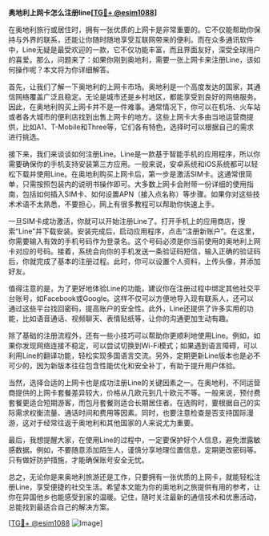 **奥地利上网卡怎么注册line[[TG💪+ @esim1088](https://t.me/s/esim1088)]**

在奥地利旅行或居住时，拥有一张优质的上网卡是非常重要的。它不仅能帮助你保持与外界的联系，还能让你随时随地享受互联网带来的便利。而在众多通讯软件中，Line无疑是最受欢迎的一款，它不仅功能丰富，而且界面友好，深受全球用户的喜爱。那么，问题来了：如果你刚到奥地利，需要一张上网卡来注册Line，该如何操作呢？本文将为你详细解答。

首先，让我们了解一下奥地利的上网卡市场。奥地利是一个高度发达的国家，其通信网络覆盖广泛且稳定。无论是城市还是乡村地区，都能享受到良好的网络服务。因此，在奥地利购买上网卡并不是一件难事。通常情况下，你可以在机场、火车站或者各大城市的便利店找到出售上网卡的地方。这些上网卡大多由当地运营商提供，比如A1、T-Mobile和Three等，它们各有特色，选择时可以根据自己的需求进行挑选。

接下来，我们来谈谈如何注册Line。Line是一款基于智能手机的应用程序，所以你需要确保你的手机支持安装第三方应用。一般来说，安卓系统和iOS系统都可以轻松下载并使用Line。在奥地利购买上网卡后，第一步是激活SIM卡。这通常很简单，只需按照包装内的说明书操作即可。大多数上网卡会附带一份详细的使用指南，包括如何插入SIM卡、如何设置APN（接入点名称）等步骤。如果你对这些技术术语不太熟悉，不要担心，网上有很多教程可以帮助你快速上手。

一旦SIM卡成功激活，你就可以开始注册Line了。打开手机上的应用商店，搜索“Line”并下载安装。安装完成后，启动应用程序，点击“注册新账户”。在这里，你需要输入有效的手机号码作为登录名。这个号码必须是你当前使用的奥地利上网卡对应的号码。接着，系统会向你的手机发送一条验证码短信，输入正确的验证码后，你就完成了基本的注册过程。此时，你可以设置个人资料，上传头像，并添加好友。

值得注意的是，为了更好地体验Line的功能，建议你在注册过程中绑定其他社交平台账号，如Facebook或Google。这样不仅可以方便地导入现有联系人，还可以通过这些平台找回密码，提高账户的安全性。此外，Line还提供了许多实用的功能，比如语音通话、视频聊天、表情贴纸等，让你的沟通更加生动有趣。

除了基础的注册流程外，还有一些小技巧可以帮助你更顺利地使用Line。例如，如果你发现网络连接不稳定，可以尝试切换到Wi-Fi模式；如果遇到语言障碍，可以利用Line的翻译功能，轻松实现多国语言交流。另外，定期更新Line版本也是必不可少的，因为新版本往往包含性能优化和安全补丁，有助于提升用户体验。

当然，选择合适的上网卡也是成功注册Line的关键因素之一。在奥地利，不同运营商提供的上网卡套餐差异较大，价格从几欧元到几十欧元不等。一般来说，预付费套餐更适合短期游客，而包月套餐则适合长期居住者。在选购时，要根据自己的实际需求权衡流量、通话时间和费用等因素。同时，也要注意检查是否支持国际漫游，这对于经常往返于奥地利和其他国家的人来说尤为重要。

最后，我想提醒大家，在使用Line的过程中，一定要保护好个人信息，避免泄露敏感数据。例如，不要随意添加陌生人，谨慎分享地理位置信息，定期更改密码等。只有做好防护措施，才能确保账号安全无忧。

总之，无论你是来奥地利旅游还是工作，只要拥有一张优质的上网卡，就能轻松注册Line，享受便捷的社交生活。希望本文能为你的奥地利之旅提供有用的参考，让你在异国他乡也能感受到家的温暖。记住，随时关注最新的通信技术和优惠活动，总能找到最适合自己的解决方案。

[[TG💪+ @esim1088](https://t.me/s/esim1088) ![Image](https://i.postimg.cc/4NQfJmqS/Snipaste-2025-05-13-00-14-12.png)]